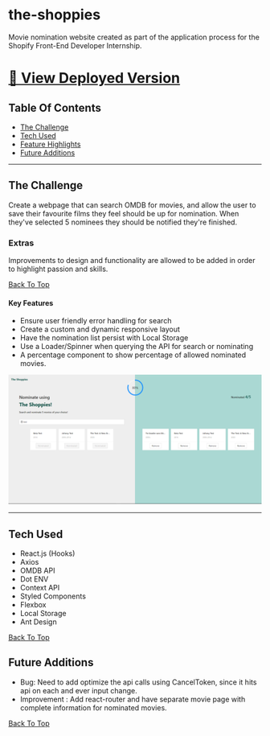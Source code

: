 # the-shoppies

Movie nomination website created as part of the application process for the Shopify Front-End Developer Internship.

# [🔗 View Deployed Version](http://theshoppies.jabezsanjay.com/)

## Table Of Contents

- [The Challenge](#The-Challenge)
- [Tech Used](#Tech-Used)
- [Feature Highlights](#Feature-Highlights)
- [Future Additions](#Future-Additions)

---

## The Challenge

Create a webpage that can search OMDB for movies, and allow the user to save their favourite films they feel should be up for nomination. When they've selected 5 nominees they should be notified they're finished.

### Extras

Improvements to design and functionality are allowed to be added in order to highlight passion and skills.

[Back To Top](#Table-Of-Contents)

#### Key Features

- Ensure user friendly error handling for search
- Create a custom and dynamic responsive layout
- Have the nomination list persist with Local Storage
- Use a Loader/Spinner when querying the API for search or nominating
- A percentage component to show percentage of allowed nominated movies.

![Reference Image](./readme-assets/the-shoppies.png)

---

## Tech Used

- React.js (Hooks)
- Axios
- OMDB API
- Dot ENV
- Context API
- Styled Components
- Flexbox
- Local Storage
- Ant Design

[Back To Top](#Table-Of-Contents)

## Future Additions

- Bug: Need to add optimize the api calls using CancelToken, since it hits api on each and ever input change.
- Improvement : Add react-router and have separate movie page with complete information for nominated movies.

[Back To Top](#Table-Of-Contents)
